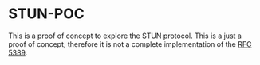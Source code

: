 # STUN-POC
This is a proof of concept to explore the STUN protocol. This is a just a proof of concept, therefore it is not a complete implementation of the [RFC 5389](https://www.rfc-editor.org/rfc/rfc5389).
